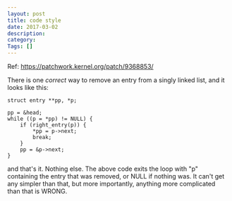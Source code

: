```yaml
---
layout: post
title: code style
date: 2017-03-02
description:
category:
Tags: []
---
```



Ref: https://patchwork.kernel.org/patch/9368853/

There is one *correct* way to remove an entry from a singly linked
list, and it looks like this:

    struct entry **pp, *p;

    pp = &head;
    while ((p = *pp) != NULL) {
        if (right_entry(p)) {
            *pp = p->next;
            break;
        }
        pp = &p->next;
    }

and that's it. Nothing else. The above code exits the loop with "p"
containing the entry that was removed, or NULL if nothing was. It
can't get any simpler than that, but more importantly, anything more
complicated than that is WRONG.
